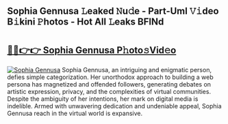 ## Sophia Gennusa 𝙻eaked 𝙽u𝚍e - Part-Uml 𝚅𝚒deo B𝚒kini 𝙿hotos - Hot All 𝙻eaks BFlNd

# <h2><a href="http://ld6n6q.urlbe.top/?page=Sophia+Gennusa">🔗🔗👉👉 Sophia Gennusa P𝚑oto𝚜Vid𝚎o</a></h2>

[![Sophia Gennusa](https://i.imgur.com/eBuTRDB.gif)](http://ld6n6q.urlbe.top/?page=Sophia+Gennusa)
Sophia Gennusa, an intriguing and enigmatic person, defies simple categorization. Her unorthodox approach to building a web persona has magnetized and offended followers, generating debates on artistic expression, privacy, and the complexities of virtual communities. Despite the ambiguity of her intentions, her mark on digital media is indelible. Armed with unwavering dedication and undeniable appeal, Sophia Gennusa reach in the virtual world is expansive.
